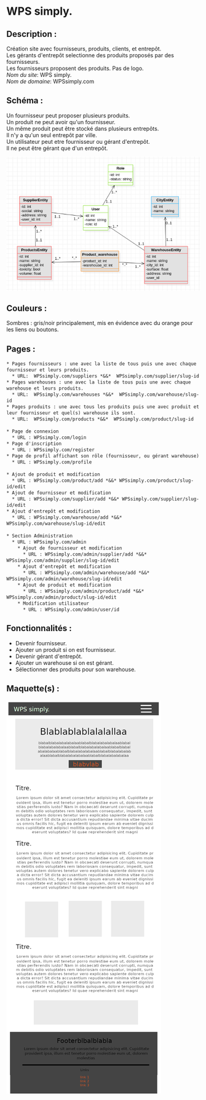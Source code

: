 # WPS simply.

## Description :
Création site avec fournisseurs, produits, clients, et entrepôt.  
Les gérants d'entrepôt selectionne des produits proposés par des fournisseurs.  
Les fournisseurs proposent des produits.
Pas de logo.  
*Nom du site*: WPS simply.  
*Nom de domaine*: WPSsimply.com

## Schéma :
Un fournisseur peut proposer plusieurs produits.  
Un produit ne peut avoir qu'un fournisseur.  
Un même produit peut être stocké dans plusieurs entrepôts.  
Il n'y a qu'un seul entrepôt par ville.  
Un utilisateur peut etre fournisseur ou gérant d'entrepôt.  
Il ne peut être gérant que d'un entrepôt.  

![Schema UML](/www/public/assets/img/warehouse.png "Schema UML")

## Couleurs :
Sombres : gris/noir principalement, mis en évidence avec du orange pour les liens ou boutons.

## Pages :
    * Pages fournisseurs : une avec la liste de tous puis une avec chaque fournisseur et leurs produits.
      * URL:  WPSsimply.com/suppliers *&&*  WPSsimply.com/supplier/slug-id
    * Pages warehouses : une avec la liste de tous puis une avec chaque warehouse et leurs produits.
      * URL:  WPSsimply.com/warehouses *&&*  WPSsimply.com/warehouse/slug-id
    * Pages produits : une avec tous les produits puis une avec produit et leur fournisseur et quel(s) warehouse ils sont.
      * URL:  WPSsimply.com/products *&&*  WPSsimply.com/product/slug-id

    * Page de connexion
      * URL : WPSsimply.com/login
    * Page d'inscription
      * URL : WPSsimply.com/register
    * Page de profil affichant son rôle (fournisseur, ou gérant warehouse)
      * URL : WPSsimply.com/profile

    * Ajout de produit et modification
      * URL : WPSsimply.com/product/add *&&* WPSsimply.com/product/slug-id/edit
    * Ajout de fournisseur et modification
      * URL : WPSsimply.com/supplier/add *&&* WPSsimply.com/supplier/slug-id/edit
    * Ajout d'entrepôt et modification
      * URL : WPSsimply.com/warehouse/add *&&* WPSsimply.com/warehouse/slug-id/edit

    * Section Administration
      * URL : WPSsimply.com/admin
        * Ajout de fournisseur et modification
          * URL : WPSsimply.com/admin/supplier/add *&&* WPSsimply.com/admin/supplier/slug-id/edit
        * Ajout d'entrepôt et modification
          * URL : WPSsimply.com/admin/warehouse/add *&&* WPSsimply.com/admin/warehouse/slug-id/edit
        * Ajout de produit et modification
          * URL : WPSsimply.com/admin/product/add *&&* WPSsimply.com/admin/product/slug-id/edit
        * Modification utilisateur
          * URL : WPSsimply.com/admin/user/id

## Fonctionnalités : 
* Devenir fournisseur.
* Ajouter un produit si on est fournisseur.
* Devenir gérant d'entrepôt.
* Ajouter un warehouse si on est gérant.
* Sélectionner des produits pour son warehouse.

## Maquette(s) :

![Maquette home](/www/public/assets/img/wps_home.png "Maquette home")